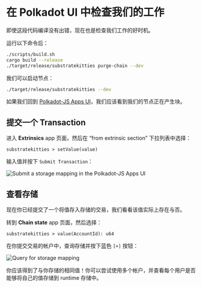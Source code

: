 # 在 Polkadot UI 中检查我们的工作

即使这段代码编译没有出错，现在也是检查我们工作的好时机。

运行以下命令后：

```bash
./scripts/build.sh
cargo build --release
./target/release/substratekitties purge-chain --dev
```

我们可以启动节点：

```bash
./target/release/substratekitties --dev
```

如果我们回到 [Polkadot-JS Apps UI](https://substrate-ui.parity.io/)，我们应该看到我们的节点正在产生块。

## 提交一个 Transaction

进入 **Extrinsics** app 页面，然后在 “from extrinsic section” 下拉列表中选择：

```
substratekitties > setValue(value)
```

输入值并按下 `Submit Transaction`：

![Submit a storage mapping in the Polkadot-JS Apps UI](../../1/assets/submit-storage-mapping.png)

## 查看存储

现在你已经提交了一个将值存入存储的交易，我们看看该值实际上存在与否。

转到 **Chain state** app 页面，然后选择：

```
substratekitties > value(AccountId): u64
```

在你提交交易的帐户中，查询存储并按下蓝色 `[+]` 按钮：

![Query for storage mapping](../../1/assets/view-storage-mapping.png)

你应该得到了与你存储的相同值！你可以尝试使用多个帐户，并查看每个用户是否能够将自己的值存储到 runtime 存储中。
